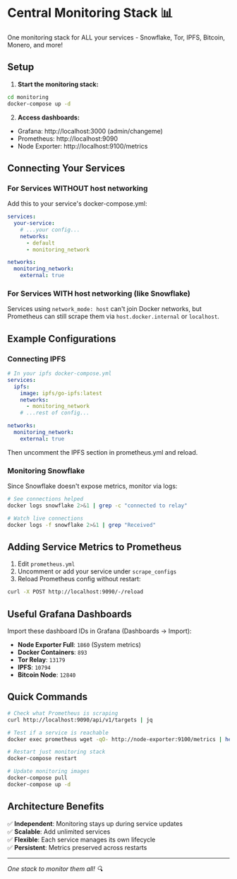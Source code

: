 # Central Monitoring Stack 📊

One monitoring stack for ALL your services - Snowflake, Tor, IPFS, Bitcoin, Monero, and more!

## Setup

1. **Start the monitoring stack:**

```bash
cd monitoring
docker-compose up -d
```

2. **Access dashboards:**

- Grafana: http://localhost:3000 (admin/changeme)
- Prometheus: http://localhost:9090
- Node Exporter: http://localhost:9100/metrics

## Connecting Your Services

### For Services WITHOUT host networking

Add this to your service's docker-compose.yml:

```yaml
services:
  your-service:
    # ...your config...
    networks:
      - default
      - monitoring_network

networks:
  monitoring_network:
    external: true
```

### For Services WITH host networking (like Snowflake)

Services using `network_mode: host` can't join Docker networks, but Prometheus can still scrape them via `host.docker.internal` or `localhost`.

## Example Configurations

### Connecting IPFS

```yaml
# In your ipfs docker-compose.yml
services:
  ipfs:
    image: ipfs/go-ipfs:latest
    networks:
      - monitoring_network
    # ...rest of config...

networks:
  monitoring_network:
    external: true
```

Then uncomment the IPFS section in prometheus.yml and reload.

### Monitoring Snowflake

Since Snowflake doesn't expose metrics, monitor via logs:

```bash
# See connections helped
docker logs snowflake 2>&1 | grep -c "connected to relay"

# Watch live connections
docker logs -f snowflake 2>&1 | grep "Received"
```

## Adding Service Metrics to Prometheus

1. Edit `prometheus.yml`
2. Uncomment or add your service under `scrape_configs`
3. Reload Prometheus config without restart:

```bash
curl -X POST http://localhost:9090/-/reload
```

## Useful Grafana Dashboards

Import these dashboard IDs in Grafana (Dashboards → Import):

- **Node Exporter Full**: `1860` (System metrics)
- **Docker Containers**: `893`
- **Tor Relay**: `13179`
- **IPFS**: `10794`
- **Bitcoin Node**: `12840`

## Quick Commands

```bash
# Check what Prometheus is scraping
curl http://localhost:9090/api/v1/targets | jq

# Test if a service is reachable
docker exec prometheus wget -qO- http://node-exporter:9100/metrics | head

# Restart just monitoring stack
docker-compose restart

# Update monitoring images
docker-compose pull
docker-compose up -d
```

## Architecture Benefits

✅ **Independent**: Monitoring stays up during service updates  
✅ **Scalable**: Add unlimited services  
✅ **Flexible**: Each service manages its own lifecycle  
✅ **Persistent**: Metrics preserved across restarts

---

_One stack to monitor them all! 🔍_
